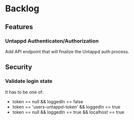 # Backlog

## Features

### Untappd Authenticaton/Authorization

Add API endpoint that will finalize the Untappd auth process.

## Security

### Validate login state

It has to be one of:

- token == null && loggedIn == false
- token == 'users-untappd-token' && loggedIn == true
- token == null && loggedIn == true && localhost == true
